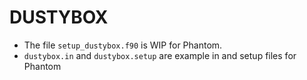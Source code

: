 DUSTYBOX
========

+ The file `setup_dustybox.f90` is WIP for Phantom.
+ `dustybox.in` and `dustybox.setup` are example in and setup files for Phantom
